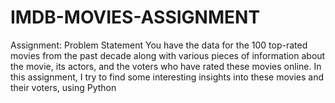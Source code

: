# IMDB-MOVIES-ASSIGNMENT
Assignment: Problem Statement You have the data for the 100 top-rated movies from the past decade along with various pieces of information about the movie, its actors, and the voters who have rated these movies online. In this assignment, I try to find some interesting insights into these movies and their voters, using Python
